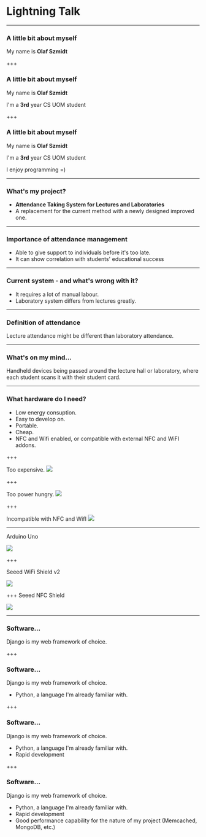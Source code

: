 # Lightning Talk

---

### A little bit about myself

My name is **Olaf Szmidt**

+++

### A little bit about myself

My name is **Olaf Szmidt**

I'm a **3rd** year CS UOM student

+++

### A little bit about myself

My name is **Olaf Szmidt**

I'm a **3rd** year CS UOM student

I enjoy programming =)

---

### What's my project?

- **Attendance Taking System for Lectures and Laboratories**
- A replacement for the current method with a newly designed improved one.

---

### Importance of attendance management

- Able to give support to individuals before it's too late.
- It can show correlation with students' <span class="gold"> educational success </span>

---

### Current system - and what's wrong with it?

- It requires a lot of <span class="gold"> manual labour</span>.
- Laboratory system differs from lectures greatly.

---

### Definition of attendance

Lecture attendance might be <span class="gold">different</span> than laboratory attendance.

---

### What's on my mind...

Handheld devices being passed around the lecture hall or laboratory, where
each student scans it with their student card.

---

### What hardware do I need?

- Low <span class="gold"> energy </span> consuption.
- Easy to develop on.
- <span class="gold"> Portable. </span>
- Cheap.
- <span class="gold">NFC and Wifi</span> enabled, or compatible with external NFC and WiFI addons.

+++

Too expensive.
![](assets/images/android_phone.jpeg)

+++

Too power hungry.
![](assets/images/Rasp.jpg)

+++

Incompatible with NFC and WifI
![](assets/images/Mega.jpg)

---

Arduino Uno

![](assets/images/Uno.jpg)

+++

Seeed WiFi Shield v2

![](assets/images/Wifi.jpg)

+++
Seeed NFC Shield

![](assets/images/NFC.jpg)

---

### Software...

<span class="gold"> Django </span> is my web framework of choice.

+++

### Software...

<span class="gold"> Django </span> is my web framework of choice.
- Python, a language I'm already familiar with.

+++

### Software...

<span class="gold"> Django </span> is my web framework of choice.
- Python, a language I'm already familiar with.
- Rapid development

+++

### Software...

<span class="gold"> Django </span> is my web framework of choice.
- Python, a language I'm already familiar with.
- Rapid development
- Good performance capability for the nature of my project (Memcached, MongoDB, etc.)
